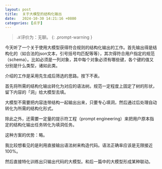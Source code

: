 ```yaml
---
layout: post
title:  关于大模型的结构化输出
date:   2024-10-30 14:21:16 +0800
categories: [点子]
---
```


> 𝒦评价为：无聊。
{: .prompt-warning }

今天听了一个关于使用大模型获得符合规则的结构化输出的工作。首先输出得是结构化的（如合法的json文本，引号括号均匹配等等），其次得符合用户指定的规范（schema）。比如必须是一列对象，其中每个对象必须有哪些键，各个键的值又分别是什么类型，诸如此类。

介绍的工作是采用先生成后筛选的思路。按下不表。

首先将所需的结构化输出转化为对应的语法树。规范一定程度上固定了树的形状，留下内容的「洞」给大模型去填。

大模型不需要把内容连带结构一起输出出来，只要专心填洞，然后通过后处理自动转化为所需的结构化形式。

除此之外，还需要一定量的提示符工程（prompt engineering）来把用户原本指定的结构化输出任务转化为填洞任务。

这种方案的优势：略。

我比较想看见的是利用直接输出语法树来构造代码。语法正确率应该是无限接近100%。

然后直接特化训练出只输出代码的大模型。和后一篇中的大模型形成某种联动。